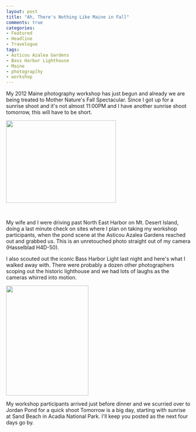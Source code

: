 ```yaml
---
layout: post
title: "Ah, There's Nothing Like Maine in Fall"
comments: true
categories:
- Featured
- Headline
- Travelogue
tags:
- Asticou Azalea Gardens
- Bass Harbor Lighthouse
- Maine
- photograp[hy
- workshop
---
```

My 2012 Maine photography workshop has just begun and already we are being treated to Mother Nature's Fall Spectacular. Since I got up for a sunrise shoot and it's not almost 11:00PM and I have another sunrise shoot tomorrow, this will have to be short.

<a href="http://blog.lesterpickerphoto.com/wp-content/uploads/2012/10/A0022832.jpg"><img class="size-medium wp-image-2389" title="A0022832" src="http://blog.lesterpickerphoto.com/wp-content/uploads/2012/10/A0022832-300x225.jpg" alt="" width="300" height="225"></a>

 

My wife and I were driving past North East Harbor on Mt. Desert Island, doing a last minute check on sites where I plan on taking my workshop participants, when the pond scene at the Asticou Azalea Gardens reached out and grabbed us. This is an unretouched photo straight out of my camera (Hasselblad H4D-50).

I also scouted out the iconic Bass Harbor Light last night and here's what I walked away with. There were probably a dozen other photographers scoping out the historic lighthouse and we had lots of laughs as the cameras whirred into motion.

<a href="http://blog.lesterpickerphoto.com/wp-content/uploads/2012/10/A0022773.jpg"><img class="size-medium wp-image-2390" title="A0022773" src="http://blog.lesterpickerphoto.com/wp-content/uploads/2012/10/A0022773-225x300.jpg" alt="" width="225" height="300"></a>

My workshop participants arrived just before dinner and we scurried over to Jordan Pond for a quick shoot Tomorrow is a big day, starting with sunrise at Sand Beach in Acadia National Park. I'll keep you posted as the next four days go by.
